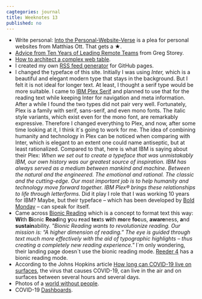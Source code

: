 ```yaml
---
cagtegories: journal
title: Weeknotes 13
published: no
---
```

- Write personal: [Into the Personal-Website-Verse](https://matthiasott.com/articles/into-the-personal-website-verse) is a plea for personal websites from Matthias Ott. That gets a ★.
- [Advice from Ten Years of Leading Remote Teams](https://airbagindustries.com/advice-from-ten-years-of-leading-remote-teams/) from Greg Storey.
- [How to architect a complex web table](https://www.smashingmagazine.com/2019/02/complex-web-tables/).
- I created my own [RSS feed generator](/journal/a-customizable-jekyll-rss-feed/) for GitHub pages.
- I changed the typeface of this site. Initially I was using *Inter,* which is a beautiful and elegant modern type that stays in the background. But I felt it is not ideal for longer text. At least, I thought a serif type would be more suitable. I came to [IBM Plex Serif](https://www.ibm.com/plex/) and planned to use that for the reading text while keeping Inter for navigation and meta information. After a while I found the two types did not pair very well. Fortunately, Plex is a family with serif, sans-serif, and even mono fonts. The italic style variants, which exist even for the mono font, are remarkably expressive. Therefore I changed everything to Plex, and now, after some time looking at it, I think it´s going to work for me. The idea of combining humanity and technology in Plex can be noticed when comparing with Inter, which is elegant to an extent one could name antiseptic, but at least rationalized. Compared to that, here is what IBM is saying about their Plex: *When we set out to create a typeface that was unmistakably IBM, our own history was our greatest source of inspiration. IBM has always served as a medium between mankind and machine. Between the natural and the engineered. The emotional and rational. The classic and the cutting-edge. Our most important job is to help humanity and technology move forward together. IBM Plex® brings these relationships to life through letterforms.* Did it play I role that I was working 10 years for IBM? Maybe, but their typeface – which has been developed by [Bold Monday](https://www.boldmonday.com/custom/ibm/) – can speak for itself.
- Came across [Bionic Reading](https://bionic-reading.com/en/en-insight/) which is a concept to format text this way: **Wi**th **Bi**onic **Read**ing **y**ou **r**ead **tex**ts **wi**th **mo**re **foc**us, **aware**ness, **a**nd **sustain**ability. *"Bionic Reading wants to revolutionize reading. Our mission is: “A higher dimension of reading.” The eye is guided through text much more effectively with the aid of typographic highlights – thus creating a completely new reading experience."* I´m only wondering, their landing page doesn´t use the bionic reading mode. [Reeder 4](https://reederapp.com) has a bionic reading mode.
- According to the Johns Hopkins article [How long can COVID-19 live on surfaces](https://hub.jhu.edu/2020/03/20/sars-cov-2-survive-on-surfaces/), the virus that causes COVID-19, can live in the air and on surfaces between several hours and several days. 
- Photos of a [world without people](https://twitter.com/jasonyanowitz/status/1242200911100993536?s=21).
- COVID-19 [Dashboards](https://covid19dashboards.com).